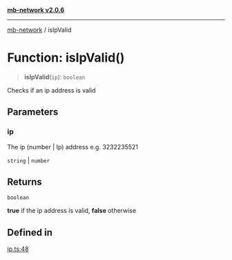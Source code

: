 [**mb-network v2.0.6**](../README.md)

***

[mb-network](../README.md) / isIpValid

# Function: isIpValid()

> **isIpValid**(`ip`): `boolean`

Checks if an ip address is valid

## Parameters

### ip

The ip (number | Ip) address e.g. 3232235521

`string` | `number`

## Returns

`boolean`

**true** if the ip address is valid, **false** otherwise

## Defined in

[ip.ts:48](https://github.com/mbachmann97/mb-network/blob/5e5222ea7151abcf5275f0e1cf330bb7ec4668ba/src/ip.ts#L48)

